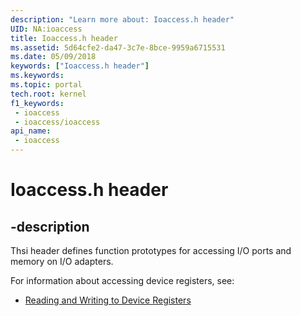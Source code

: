 ```yaml
---
description: "Learn more about: Ioaccess.h header"
UID: NA:ioaccess
title: Ioaccess.h header
ms.assetid: 5d64cfe2-da47-3c7e-8bce-9959a6715531
ms.date: 05/09/2018
keywords: ["Ioaccess.h header"]
ms.keywords: 
ms.topic: portal
tech.root: kernel
f1_keywords:
 - ioaccess
 - ioaccess/ioaccess
api_name:
 - ioaccess
---
```


# Ioaccess.h header


## -description

Thsi header defines function prototypes for accessing I/O ports and     memory on I/O adapters.

For information about accessing device registers, see:

- [Reading and Writing to Device Registers](/windows-hardware/drivers/wdf/reading-and-writing-to-device-registers)

